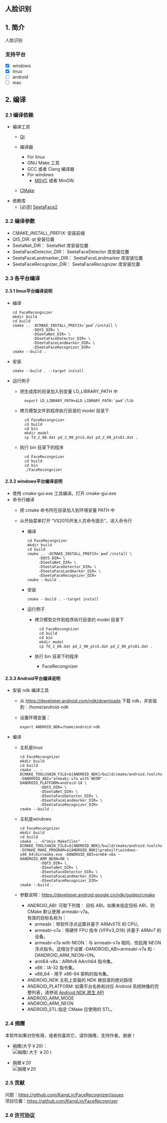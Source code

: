 ## 人脸识别
## 1. 简介
人脸识别

### 支持平台  

  + [x] windows
  + [x] linux
  + [ ] android
  + [ ] mac

## 2. 编译
### 2.1 编译依赖
+ 编译工具
  + [Qt](http://qt.io/)
  + 编译器
    -  For linux
      + GNU Make 工具
      + GCC 或者 Clang 编译器
    - For windows
      + [MSVC](http://msdn.microsoft.com/zh-cn/vstudio) 或者 MinGW. 
      
  + [CMake](http://www.cmake.org/)
+ 依赖库
  - [必选] [SeetaFace2](https://github.com/seetafaceengine/SeetaFace2)

### 2.2 编译参数
  - CMAKE_INSTALL_PREFIX: 安装前缀
  - Qt5_DIR: qt 安装位置
  - SeetaNet_DIR： SeetaNet 库安装位置
  - SeetaFaceDetector_DIR： SeetaFaceDetector 库安装位置
  - SeetaFaceLandmarker_DIR： SeetaFaceLandmarker 库安装位置
  - SeetaFaceRecognizer_DIR： SeetaFaceRecognizer 库安装位置
   
### 2.3 各平台编译
#### 2.3.1 linux平台编译说明
  - 编译

        cd FaceRecongnizer
        mkdir build
        cd build
        cmake .. -DCMAKE_INSTALL_PREFIX=`pwd`/install \
                 -DQt5_DIR= \
                 -DSeetaNet_DIR= \
                 -DSeetaFaceDetector_DIR= \
                 -DSeetaFaceLandmarker_DIR= \
                 -DSeetaFaceRecognizer_DIR=
        cmake --build .

  - 安装

        cmake --build . --target install

  - 运行例子
    + 把生成库的目录加入到变量 LD_LIBRARY_PATH 中
 
            export LD_LIBRARY_PATH=$LD_LIBRARY_PATH:`pwd`/lib

    + 拷贝模型文件到程序执行目录的 model 目录下

            cd FaceRecongnizer
            cd build
            cd bin
            mkdir model
            cp fd_2_00.dat pd_2_00_pts5.dat pd_2_00_pts81.dat .

    + 执行 bin 目录下的程序

            cd FaceRecongnizer
            cd build
            cd bin
            ./FaceRecongnizer


#### 2.3.2 windows平台编译说明
  - 使用 cmake-gui.exe 工具编译。打开 cmake-gui.exe
  - 命令行编译
    + 把 cmake 命令所在目录加入到环境变量 PATH 中
    + 从开始菜单打开 “VS2015开发人员命令提示”，进入命令行

      - 编译

            cd FaceRecongnizer
            mkdir build
            cd build
            cmake .. -DCMAKE_INSTALL_PREFIX=`pwd`/install \
                 -DQt5_DIR= \
                 -DSeetaNet_DIR= \
                 -DSeetaFaceDetector_DIR= \
                 -DSeetaFaceLandmarker_DIR= \
                 -DSeetaFaceRecognizer_DIR=
            cmake --build .

      - 安装

            cmake --build . --target install

      - 运行例子
        + 拷贝模型文件到程序执行目录的 model 目录下

                cd FaceRecongnizer
                cd build
                cd bin
                mkdir model
                cp fd_2_00.dat pd_2_00_pts5.dat pd_2_00_pts81.dat .

        + 执行 bin 目录下的程序
          - FaceRecongnizer

#### 2.3.3 Android平台编译说明
+ 安装 ndk 编译工具
  - 从  https://developer.android.com/ndk/downloads 下载 ndk，并安装到：/home/android-ndk
  - 设置环境变量：

        export ANDROID_NDK=/home/android-ndk

+ 编译
  - 主机是linux

        cd FaceRecongnizer
        mkdir build
        cd build
        cmake .. -DCMAKE_TOOLCHAIN_FILE=${ANDROID_NDK}/build/cmake/android.toolchain.cmake -DANDROID_ABI="armeabi-v7a with NEON" -DANDROID_PLATFORM=android-18 \
                 -DQt5_DIR= \
                 -DSeetaNet_DIR= \
                 -DSeetaFaceDetector_DIR= \
                 -DSeetaFaceLandmarker_DIR= \
                 -DSeetaFaceRecognizer_DIR=
        cmake --build .

  - 主机是windows

        cd FaceRecongnizer
        mkdir build
        cd build
        cmake .. -G"Unix Makefiles"  -DCMAKE_TOOLCHAIN_FILE=${ANDROID_NDK}/build/cmake/android.toolchain.cmake  -DCMAKE_MAKE_PROGRAM=${ANDROID_NDK}\prebuilt\windows-x86_64\bin\make.exe -DANDROID_ABI=arm64-v8a -DANDROID_ARM_NEON=ON \
                 -DQt5_DIR= \
                 -DSeetaNet_DIR= \
                 -DSeetaFaceDetector_DIR= \
                 -DSeetaFaceLandmarker_DIR= \
                 -DSeetaFaceRecognizer_DIR=
        cmake --build .

  - 参数说明：https://developer.android.google.cn/ndk/guides/cmake
    + ANDROID_ABI: 可取下列值：
      目标 ABI。如果未指定目标 ABI，则 CMake 默认使用 armeabi-v7a。  
      有效的目标名称为：
      - armeabi：带软件浮点运算并基于 ARMv5TE 的 CPU。
      - armeabi-v7a：带硬件 FPU 指令 (VFPv3_D16) 并基于 ARMv7 的设备。
      - armeabi-v7a with NEON：与 armeabi-v7a 相同，但启用 NEON 浮点指令。这相当于设置 -DANDROID_ABI=armeabi-v7a 和 -DANDROID_ARM_NEON=ON。
      - arm64-v8a：ARMv8 AArch64 指令集。
      - x86：IA-32 指令集。
      - x86_64 - 用于 x86-64 架构的指令集。
    + ANDROID_NDK <path> 主机上安装的 NDK 根目录的绝对路径
    + ANDROID_PLATFORM: 如需平台名称和对应 Android 系统映像的完整列表，请参阅 [Android NDK 原生 API](https://developer.android.google.cn/ndk/guides/stable_apis.html)
    + ANDROID_ARM_MODE
    + ANDROID_ARM_NEON
    + ANDROID_STL:指定 CMake 应使用的 STL。

### 2.4 捐赠
本软件如果对你有用，或者你喜欢它，请你捐赠，支持作者。谢谢！

- 捐赠(大于￥20)：  
![捐赠( 大于 ￥20 )](https://github.com/KangLin/RabbitCommon/raw/master/Src/Resource/image/Contribute.png "捐赠(大于￥20)")

- 捐赠￥20  
![捐赠￥20](https://github.com/KangLin/RabbitCommon/raw/master/Src/Resource/image/Contribute20.png "捐赠￥20")

### 2.5 贡献

问题：https://github.com/KangLin/FaceRecognizer/issues  
项目位置：https://github.com/KangLin/FaceRecognizer

### 2.6 [许可协议](License.md "License.md")